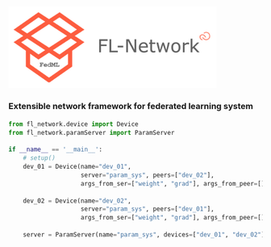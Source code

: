 <img title="" src="./icon.png" alt="icon.png" data-align="center" width="413">

### Extensible network framework for federated learning system

```python
from fl_network.device import Device
from fl_network.paramServer import ParamServer

if __name__ == '__main__':
    # setup()
    dev_01 = Device(name="dev_01",
                    server="param_sys", peers=["dev_02"],
                    args_from_ser=["weight", "grad"], args_from_peer=[])

    dev_02 = Device(name="dev_02",
                    server="param_sys", peers=["dev_01"],
                    args_from_ser=["weight", "grad"], args_from_peer=[])

    server = ParamServer(name="param_sys", devices=["dev_01", "dev_02"], args_from_dev=["weight", "grad"])
```